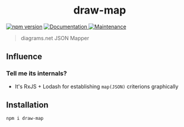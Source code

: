 <h1 align="center">draw-map </h1>
<p>
  <a href="https://www.npmjs.com/package/draw-map"><img src="https://badge.fury.io/js/draw-map.svg" alt="npm version"/></a>
  <a href="https://github.com/paxos-raft/paxos-raft/tree/master/packages/draw-map#readme" target="_blank">
    <img alt="Documentation" src="https://img.shields.io/badge/documentation-yes-darkviolet.svg"/>
  </a>
  <a href="https://github.com/paxos-raft/paxos-raft/graphs/commit-activity" target="_blank">
    <img alt="Maintenance" src="https://img.shields.io/badge/Maintained-yes-yellow.svg"/>
  </a>
</p>


> diagrams.net JSON Mapper

## Influence
### Tell me its internals?
* It's RxJS + Lodash for establishing `map(JSON)` criterions graphically

## Installation
```sh
npm i draw-map
```
